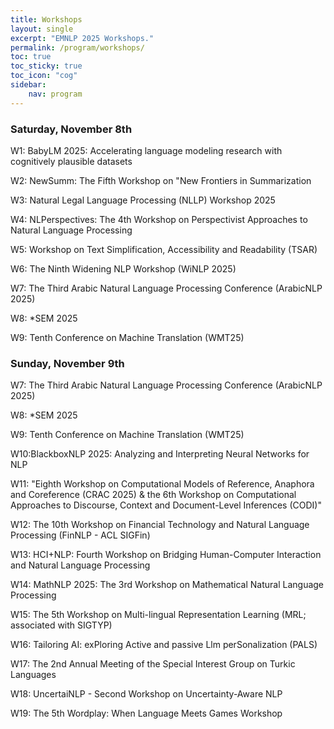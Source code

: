 ```yaml
---
title: Workshops
layout: single
excerpt: "EMNLP 2025 Workshops."
permalink: /program/workshops/
toc: true
toc_sticky: true
toc_icon: "cog" 
sidebar: 
    nav: program
---
```

### Saturday, November 8th

W1: BabyLM 2025: Accelerating language modeling research with cognitively plausible datasets

W2: NewSumm: The Fifth Workshop on "New Frontiers in Summarization

W3: Natural Legal Language Processing (NLLP) Workshop 2025

W4: NLPerspectives: The 4th Workshop on Perspectivist Approaches to Natural Language Processing

W5: Workshop on Text Simplification, Accessibility and Readability (TSAR)

W6: The Ninth Widening NLP Workshop (WiNLP 2025)

W7: The Third Arabic Natural Language Processing Conference (ArabicNLP 2025)

W8: *SEM 2025

W9: Tenth Conference on Machine Translation (WMT25)

### Sunday, November 9th  

W7: The Third Arabic Natural Language Processing Conference (ArabicNLP 2025)

W8: *SEM 2025

W9: Tenth Conference on Machine Translation (WMT25)

W10:BlackboxNLP 2025: Analyzing and Interpreting Neural Networks for NLP

W11: "Eighth Workshop on Computational Models of Reference, Anaphora and Coreference (CRAC 2025) & the 6th Workshop on Computational Approaches to Discourse, Context and Document-Level Inferences (CODI)"

W12: The 10th Workshop on Financial Technology and Natural Language Processing (FinNLP - ACL SIGFin)

W13: HCI+NLP: Fourth Workshop on Bridging Human-Computer Interaction and Natural Language Processing

W14: MathNLP 2025: The 3rd Workshop on Mathematical Natural Language Processing

W15: The 5th Workshop on Multi-lingual Representation Learning (MRL; associated with SIGTYP)

W16: Tailoring AI: exPloring Active and passive Llm perSonalization (PALS)

W17: The 2nd Annual Meeting of the Special Interest Group on Turkic Languages

W18: UncertaiNLP - Second Workshop on Uncertainty-Aware NLP

W19: The 5th Wordplay: When Language Meets Games Workshop

